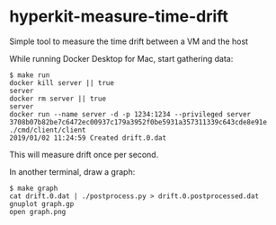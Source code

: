 # hyperkit-measure-time-drift
Simple tool to measure the time drift between a VM and the host

While running Docker Desktop for Mac, start gathering data:

```
$ make run
docker kill server || true
server
docker rm server || true
server
docker run --name server -d -p 1234:1234 --privileged server
3708b07b82be7c6472ec00937c179a3952f0be5931a357311339c643cde8e91e
./cmd/client/client
2019/01/02 11:24:59 Created drift.0.dat
```

This will measure drift once per second.

In another terminal, draw a graph:

```
$ make graph
cat drift.0.dat | ./postprocess.py > drift.0.postprocessed.dat
gnuplot graph.gp
open graph.png
```

